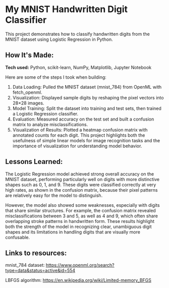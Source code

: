 # My MNIST Handwritten Digit Classifier
This project demonstrates how to classify handwritten digits from the MNIST dataset using Logistic Regression in Python. 

## How It's Made:

**Tech used:** Python, scikit-learn, NumPy, Matplotlib, Jupyter Notebook

Here are some of the steps I took when building:
1. Data Loading: Pulled the MNIST dataset (mnist_784) from OpenML with fetch_openml.
2. Visualization: Displayed sample digits by reshaping the pixel vectors into 28×28 images.
3. Model Training: Split the dataset into training and test sets, then trained a Logistic Regression classifier.
4. Evaluation: Measured accuracy on the test set and built a confusion matrix to analyze misclassifications.
5. Visualization of Results: Plotted a heatmap confusion matrix with annotated counts for each digit.
This project highlights both the usefulness of simple linear models for image recognition tasks and the importance of visualization for understanding model behavior.

## Lessons Learned:

The Logistic Regression model achieved strong overall accuracy on the MNIST dataset, performing particularly well on digits with more distinctive shapes such as 0, 1, and 9. 
These digits were classified correctly at very high rates, as shown in the confusion matrix, because their pixel patterns are relatively easy for the model to distinguish. 

However, the model also showed some weaknesses, especially with digits that share similar structures. For example, the confusion matrix revealed misclassifications between 3 and 5, as well as 4 and 9, 
which often share overlapping stroke patterns in handwritten form. These results highlight both the strength of the model in recognizing clear, unambiguous digit shapes and its limitations in handling
digits that are visually more confusable.

## Links to resources:

mnist_784 dataset: https://www.openml.org/search?type=data&status=active&id=554

LBFGS algorithm: https://en.wikipedia.org/wiki/Limited-memory_BFGS

